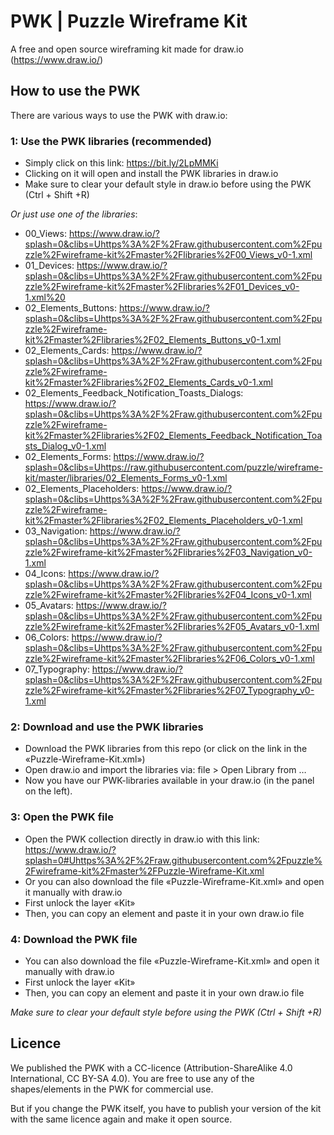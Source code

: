 # PWK | Puzzle Wireframe Kit

A free and open source wireframing kit made for draw.io (https://www.draw.io/)

## How to use the PWK

There are various ways to use the PWK with draw.io:

### 1: Use the PWK libraries (recommended)
* Simply click on this link: https://bit.ly/2LpMMKi
* Clicking on it will open and install the PWK libraries in draw.io
* Make sure to clear your default style in draw.io before using the PWK (Ctrl + Shift +R)

*Or just use one of the libraries*:
* 00_Views: https://www.draw.io/?splash=0&clibs=Uhttps%3A%2F%2Fraw.githubusercontent.com%2Fpuzzle%2Fwireframe-kit%2Fmaster%2Flibraries%2F00_Views_v0-1.xml
* 01_Devices: https://www.draw.io/?splash=0&clibs=Uhttps%3A%2F%2Fraw.githubusercontent.com%2Fpuzzle%2Fwireframe-kit%2Fmaster%2Flibraries%2F01_Devices_v0-1.xml%20
* 02_Elements_Buttons: https://www.draw.io/?splash=0&clibs=Uhttps%3A%2F%2Fraw.githubusercontent.com%2Fpuzzle%2Fwireframe-kit%2Fmaster%2Flibraries%2F02_Elements_Buttons_v0-1.xml
* 02_Elements_Cards: https://www.draw.io/?splash=0&clibs=Uhttps%3A%2F%2Fraw.githubusercontent.com%2Fpuzzle%2Fwireframe-kit%2Fmaster%2Flibraries%2F02_Elements_Cards_v0-1.xml
* 02_Elements_Feedback_Notification_Toasts_Dialogs: https://www.draw.io/?splash=0&clibs=Uhttps%3A%2F%2Fraw.githubusercontent.com%2Fpuzzle%2Fwireframe-kit%2Fmaster%2Flibraries%2F02_Elements_Feedback_Notification_Toasts_Dialog_v0-1.xml
* 02_Elements_Forms: https://www.draw.io/?splash=0&clibs=Uhttps://raw.githubusercontent.com/puzzle/wireframe-kit/master/libraries/02_Elements_Forms_v0-1.xml
* 02_Elements_Placeholders: https://www.draw.io/?splash=0&clibs=Uhttps%3A%2F%2Fraw.githubusercontent.com%2Fpuzzle%2Fwireframe-kit%2Fmaster%2Flibraries%2F02_Elements_Placeholders_v0-1.xml
* 03_Navigation: https://www.draw.io/?splash=0&clibs=Uhttps%3A%2F%2Fraw.githubusercontent.com%2Fpuzzle%2Fwireframe-kit%2Fmaster%2Flibraries%2F03_Navigation_v0-1.xml
* 04_Icons: https://www.draw.io/?splash=0&clibs=Uhttps%3A%2F%2Fraw.githubusercontent.com%2Fpuzzle%2Fwireframe-kit%2Fmaster%2Flibraries%2F04_Icons_v0-1.xml
* 05_Avatars: https://www.draw.io/?splash=0&clibs=Uhttps%3A%2F%2Fraw.githubusercontent.com%2Fpuzzle%2Fwireframe-kit%2Fmaster%2Flibraries%2F05_Avatars_v0-1.xml
* 06_Colors: https://www.draw.io/?splash=0&clibs=Uhttps%3A%2F%2Fraw.githubusercontent.com%2Fpuzzle%2Fwireframe-kit%2Fmaster%2Flibraries%2F06_Colors_v0-1.xml
* 07_Typography: https://www.draw.io/?splash=0&clibs=Uhttps%3A%2F%2Fraw.githubusercontent.com%2Fpuzzle%2Fwireframe-kit%2Fmaster%2Flibraries%2F07_Typography_v0-1.xml

### 2: Download and use the PWK libraries
* Download the PWK libraries from this repo (or click on the link in the «Puzzle-Wireframe-Kit.xml»)
* Open draw.io and import the libraries via: file > Open Library from …
* Now you have our PWK-libraries available in your draw.io (in the panel on the left).

### 3: Open the PWK file
* Open the PWK collection directly in draw.io with this link: https://www.draw.io/?splash=0#Uhttps%3A%2F%2Fraw.githubusercontent.com%2Fpuzzle%2Fwireframe-kit%2Fmaster%2FPuzzle-Wireframe-Kit.xml
* Or you can also download the file «Puzzle-Wireframe-Kit.xml» and open it manually with draw.io
* First unlock the layer «Kit»
* Then, you can copy an element and paste it in your own draw.io file

### 4: Download the PWK file
* You can also download the file «Puzzle-Wireframe-Kit.xml» and open it manually with draw.io
* First unlock the layer «Kit»
* Then, you can copy an element and paste it in your own draw.io file

*Make sure to clear your default style before using the PWK (Ctrl + Shift +R)*

## Licence
We published the PWK with a CC-licence (Attribution-ShareAlike 4.0 International, CC BY-SA 4.0). You are free to use any of the shapes/elements in the PWK for commercial use.

But if you change the PWK itself, you have to publish your version of the kit with the same licence again and make it open source.
